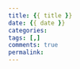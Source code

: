 ```yaml
---
title: {{ title }}
date: {{ date }}
categories: 
tags: [,]
comments: true
permalink:
---
```




<!--more-->